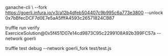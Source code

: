 ganache-cli \ --fork https://goerli.infura.io/v3/a12b4dfeb504407c9b995c6a773e3800 --unlock 0x7bBfecDCF7d0E7e5aA5fffA4593c26571824CB87

truffle run verify ExerciceSolution@0x5f451D07e14cd9873C95c2299108A92b399FC57a --network goerli

truffle test debug --network goerli_fork test/test.js
